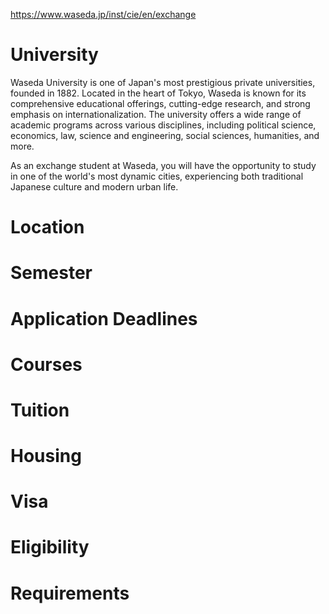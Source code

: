 https://www.waseda.jp/inst/cie/en/exchange

# University

Waseda University is one of Japan's most prestigious private universities, founded in 1882. Located in the heart of Tokyo, Waseda is known for its comprehensive educational offerings, cutting-edge research, and strong emphasis on internationalization. The university offers a wide range of academic programs across various disciplines, including political science, economics, law, science and engineering, social sciences, humanities, and more.

As an exchange student at Waseda, you will have the opportunity to study in one of the world's most dynamic cities, experiencing both traditional Japanese culture and modern urban life.

# Location

# Semester

# Application Deadlines

# Courses

# Tuition

# Housing

# Visa

# Eligibility

# Requirements
